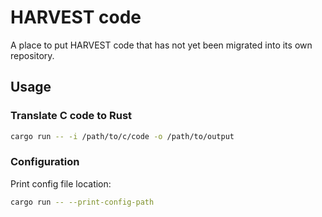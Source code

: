 # HARVEST code

A place to put HARVEST code that has not yet been migrated into its own
repository.

## Usage

### Translate C code to Rust
```bash
cargo run -- -i /path/to/c/code -o /path/to/output
```

### Configuration
Print config file location:
```bash
cargo run -- --print-config-path
```


